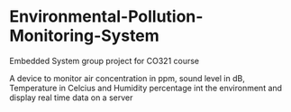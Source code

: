 # Environmental-Pollution-Monitoring-System
Embedded System group project for CO321 course

A device to monitor air concentration in ppm, sound level in dB, Temperature in Celcius and Humidity percentage int the environment and display real time data on a server
